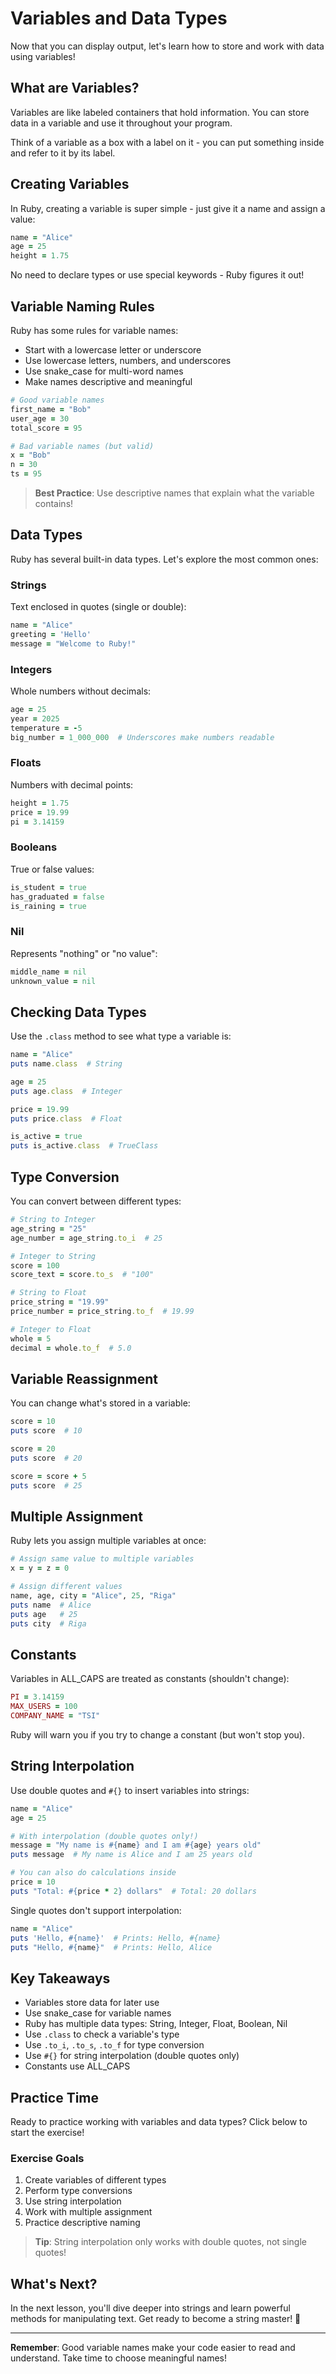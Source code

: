 # Variables and Data Types

Now that you can display output, let's learn how to store and work with data using variables!

## What are Variables?

Variables are like labeled containers that hold information. You can store data in a variable and use it throughout your program.

Think of a variable as a box with a label on it - you can put something inside and refer to it by its label.

## Creating Variables

In Ruby, creating a variable is super simple - just give it a name and assign a value:

```ruby
name = "Alice"
age = 25
height = 1.75
```

No need to declare types or use special keywords - Ruby figures it out!

## Variable Naming Rules

Ruby has some rules for variable names:

- Start with a lowercase letter or underscore
- Use lowercase letters, numbers, and underscores
- Use snake_case for multi-word names
- Make names descriptive and meaningful

```ruby
# Good variable names
first_name = "Bob"
user_age = 30
total_score = 95

# Bad variable names (but valid)
x = "Bob"
n = 30
ts = 95
```

> **Best Practice**: Use descriptive names that explain what the variable contains!

## Data Types

Ruby has several built-in data types. Let's explore the most common ones:

### Strings

Text enclosed in quotes (single or double):

```ruby
name = "Alice"
greeting = 'Hello'
message = "Welcome to Ruby!"
```

### Integers

Whole numbers without decimals:

```ruby
age = 25
year = 2025
temperature = -5
big_number = 1_000_000  # Underscores make numbers readable
```

### Floats

Numbers with decimal points:

```ruby
height = 1.75
price = 19.99
pi = 3.14159
```

### Booleans

True or false values:

```ruby
is_student = true
has_graduated = false
is_raining = true
```

### Nil

Represents "nothing" or "no value":

```ruby
middle_name = nil
unknown_value = nil
```

## Checking Data Types

Use the `.class` method to see what type a variable is:

```ruby
name = "Alice"
puts name.class  # String

age = 25
puts age.class  # Integer

price = 19.99
puts price.class  # Float

is_active = true
puts is_active.class  # TrueClass
```

## Type Conversion

You can convert between different types:

```ruby
# String to Integer
age_string = "25"
age_number = age_string.to_i  # 25

# Integer to String
score = 100
score_text = score.to_s  # "100"

# String to Float
price_string = "19.99"
price_number = price_string.to_f  # 19.99

# Integer to Float
whole = 5
decimal = whole.to_f  # 5.0
```

## Variable Reassignment

You can change what's stored in a variable:

```ruby
score = 10
puts score  # 10

score = 20
puts score  # 20

score = score + 5
puts score  # 25
```

## Multiple Assignment

Ruby lets you assign multiple variables at once:

```ruby
# Assign same value to multiple variables
x = y = z = 0

# Assign different values
name, age, city = "Alice", 25, "Riga"
puts name  # Alice
puts age   # 25
puts city  # Riga
```

## Constants

Variables in ALL_CAPS are treated as constants (shouldn't change):

```ruby
PI = 3.14159
MAX_USERS = 100
COMPANY_NAME = "TSI"
```

Ruby will warn you if you try to change a constant (but won't stop you).

## String Interpolation

Use double quotes and `#{}` to insert variables into strings:

```ruby
name = "Alice"
age = 25

# With interpolation (double quotes only!)
message = "My name is #{name} and I am #{age} years old"
puts message  # My name is Alice and I am 25 years old

# You can also do calculations inside
price = 10
puts "Total: #{price * 2} dollars"  # Total: 20 dollars
```

Single quotes don't support interpolation:

```ruby
name = "Alice"
puts 'Hello, #{name}'  # Prints: Hello, #{name}
puts "Hello, #{name}"  # Prints: Hello, Alice
```

## Key Takeaways

- Variables store data for later use
- Use snake_case for variable names
- Ruby has multiple data types: String, Integer, Float, Boolean, Nil
- Use `.class` to check a variable's type
- Use `.to_i`, `.to_s`, `.to_f` for type conversion
- Use `#{}` for string interpolation (double quotes only)
- Constants use ALL_CAPS

## Practice Time

Ready to practice working with variables and data types? Click below to start the exercise!

### Exercise Goals

1. Create variables of different types
2. Perform type conversions
3. Use string interpolation
4. Work with multiple assignment
5. Practice descriptive naming

> **Tip**: String interpolation only works with double quotes, not single quotes!

## What's Next?

In the next lesson, you'll dive deeper into strings and learn powerful methods for manipulating text. Get ready to become a string master! 🎸

---

**Remember**: Good variable names make your code easier to read and understand. Take time to choose meaningful names!
